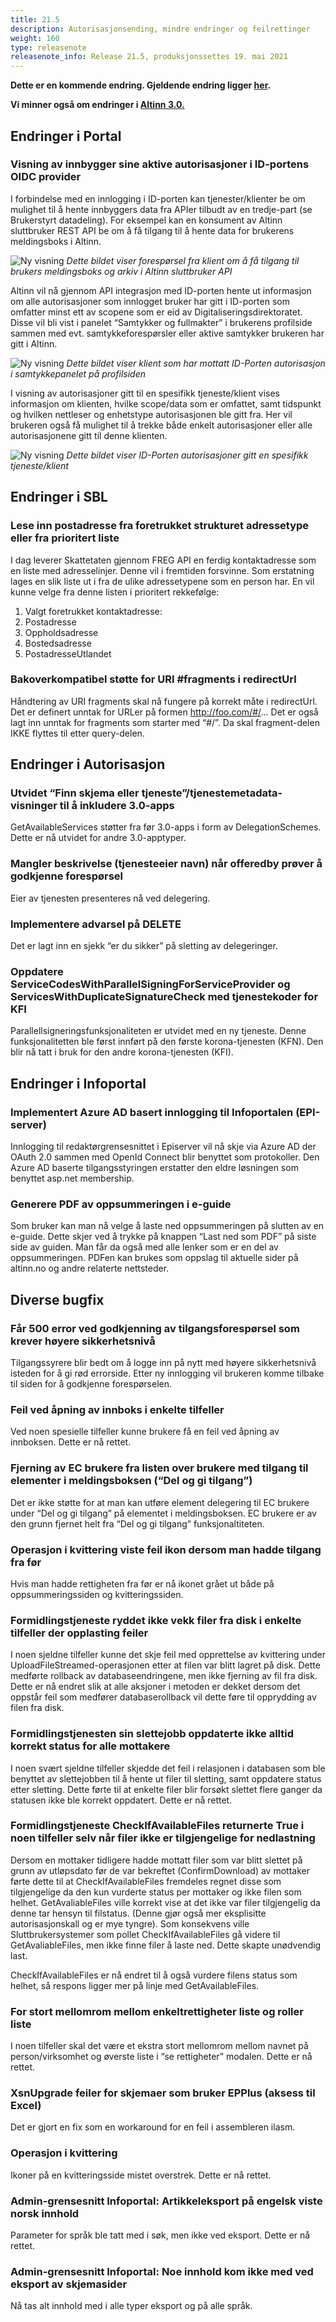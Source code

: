 ```yaml
---
title: 21.5
description: Autorisasjonsending, mindre endringer og feilrettinger
weight: 160
type: releasenote
releasenote_info: Release 21.5, produksjonssettes 19. mai 2021
---
```

**Dette er en kommende endring. Gjeldende endring ligger [her](../21-4).**

**Vi minner også om endringer i [Altinn 3.0.](https://github.com/Altinn/altinn-studio/releases)**

## Endringer i Portal

### Visning av innbygger sine aktive autorisasjoner i ID-portens OIDC provider

I forbindelse med en innlogging i ID-porten kan tjenester/klienter be om mulighet til å hente innbyggers data fra APIer tilbudt av en tredje-part (se Brukerstyrt datadeling). For eksempel kan en konsument av Altinn sluttbruker REST API be om å få tilgang til å hente data for brukerens meldingsboks i Altinn.

![Ny visning](autorisasjon1.png " ")
_Dette bildet viser forespørsel fra klient om å få tilgang til brukers meldingsboks og arkiv i Altinn sluttbruker API_

Altinn vil nå gjennom API integrasjon med ID-porten hente ut informasjon om alle autorisasjoner som innlogget bruker har gitt i ID-porten som omfatter minst ett av scopene som er eid av Digitaliseringsdirektoratet. Disse vil bli vist i panelet “Samtykker og fullmakter” i brukerens profilside sammen med evt. samtykkeforespørsler eller aktive samtykker brukeren har gitt i Altinn.

![Ny visning](autorisasjon2.png " ")
_Dette bildet viser klient som har mottatt ID-Porten autorisasjon i samtykkepanelet på profilsiden_

I visning av autorisasjoner gitt til en spesifikk tjeneste/klient vises informasjon om klienten, hvilke scope/data som er omfattet, samt tidspunkt og hvilken nettleser og enhetstype autorisasjonen ble gitt fra. Her vil brukeren også få mulighet til å trekke både enkelt autorisasjoner eller alle autorisasjonene gitt til denne klienten.

![Ny visning](autorisasjon3.png " ")
_Dette bildet viser ID-Porten autorisasjoner gitt en spesifikk tjeneste/klient_

## Endringer i SBL

### Lese inn postadresse fra foretrukket strukturet adressetype eller fra prioritert liste

I dag leverer Skattetaten gjennom FREG API en ferdig kontaktadresse som en liste med adresselinjer. Denne vil i fremtiden forsvinne. Som erstatning lages en slik liste ut i fra de ulike adressetypene som en person har. En vil kunne velge fra denne listen i prioritert rekkefølge:

1. Valgt foretrukket kontaktadresse:
2. Postadresse
3. Oppholdsadresse
4. Bostedsadresse
5. PostadresseUtlandet

### Bakoverkompatibel støtte for URI #fragments i redirectUrl

Håndtering av URI fragments skal nå fungere på korrekt måte i redirectUrl. Det er definert unntak for URLer på formen http://foo.com/#/...
Det er også lagt inn unntak for fragments som starter med “#/”. Da skal fragment-delen IKKE flyttes til etter query-delen.

## Endringer i Autorisasjon

### Utvidet “Finn skjema eller tjeneste”/tjenestemetadata-visninger til å inkludere 3.0-apps

GetAvailableServices støtter fra før 3.0-apps i form av DelegationSchemes. Dette er nå utvidet for andre 3.0-apptyper.

### Mangler beskrivelse (tjenesteeier navn) når offeredby prøver å godkjenne forespørsel

Eier av tjenesten presenteres nå ved delegering.

### Implementere advarsel på DELETE

Det er lagt inn en sjekk “er du sikker” på sletting av delegeringer.

### Oppdatere ServiceCodesWithParallelSigningForServiceProvider og ServicesWithDuplicateSignatureCheck med tjenestekoder for KFI

Parallellsigneringsfunksjonaliteten er utvidet med en ny tjeneste. Denne funksjonalitetten ble først innført på den første korona-tjenesten (KFN). Den blir nå tatt i bruk for den andre korona-tjenesten (KFI).

## Endringer i Infoportal

### Implementert Azure AD basert innlogging til Infoportalen (EPI-server)

Innlogging til redaktørgrensesnittet i Episerver vil nå skje via Azure AD der OAuth 2.0 sammen med OpenId Connect blir benyttet som protokoller.
Den Azure AD baserte tilgangsstyringen erstatter den eldre løsningen som benyttet asp.net membership.

### Generere PDF av oppsummeringen i e-guide

Som bruker kan man nå velge å laste ned oppsummeringen på slutten av en e-guide. Dette skjer ved å trykke på knappen “Last ned som PDF” på siste side av guiden. Man får da også med alle lenker som er en del av oppsummeringen. PDFen kan brukes som oppslag til aktuelle sider på altinn.no og andre relaterte nettsteder.

## Diverse bugfix

### Får 500 error ved godkjenning av tilgangsforespørsel som krever høyere sikkerhetsnivå

Tilgangssyrere blir bedt om å logge inn på nytt med høyere sikkerhetsnivå isteden for å gi rød errorside. Etter ny innlogging vil brukeren komme tilbake til siden for å godkjenne forespørselen.

### Feil ved åpning av innboks i enkelte tilfeller

Ved noen spesielle tilfeller kunne brukere få en feil ved åpning av innboksen. Dette er nå rettet.

### Fjerning av EC brukere fra listen over brukere med tilgang til elementer i meldingsboksen (“Del og gi tilgang”)
 
Det er ikke støtte for at man kan utføre element delegering til EC brukere under “Del og gi tilgang” på elementet i meldingsboksen. EC brukere er av den grunn fjernet helt fra “Del og gi tilgang” funksjonaltiteten.

### Operasjon i kvittering viste feil ikon dersom man hadde tilgang fra før

Hvis man hadde rettigheten fra før er nå ikonet grået ut både på oppsummeringssiden og kvitteringssiden.

### Formidlingstjeneste ryddet ikke vekk filer fra disk i enkelte tilfeller der opplasting feiler

I noen sjeldne tilfeller kunne det skje feil med opprettelse av kvittering under UploadFileStreamed-operasjonen etter at filen var blitt lagret på disk. Dette medførte rollback av databaseendringene, men ikke fjerning av fil fra disk. Dette er nå endret slik at alle aksjoner i metoden er dekket dersom det oppstår feil som medfører databaserollback vil dette føre til opprydding av filen fra disk.

### Formidlingstjenesten sin slettejobb oppdaterte ikke alltid korrekt status for alle mottakere

I noen svært sjeldne tilfeller skjedde det feil i relasjonen i databasen som ble benyttet av slettejobben til å hente ut filer til sletting, samt oppdatere status etter sletting. Dette førte til at enkelte filer blir forsøkt slettet flere ganger da statusen ikke ble korrekt oppdatert. Dette er nå rettet.

### Formidlingstjeneste CheckIfAvailableFiles returnerte True i noen tilfeller selv når filer ikke er tilgjengelige for nedlastning

Dersom en mottaker tidligere hadde mottatt filer som var blitt slettet på grunn av utløpsdato før de var bekreftet (ConfirmDownload) av mottaker førte dette til at CheckIfAvailableFiles fremdeles regnet disse som tilgjengelige da den kun vurderte status per mottaker og ikke filen som helhet. GetAvaliableFiles ville korrekt vise at det ikke var filer tilgjengelig da denne tar hensyn til filstatus. (Denne gjør også mer eksplisitte autorisasjonskall og er mye tyngre). Som konsekvens ville Sluttbrukersystemer som pollet CheckIfAvailableFiles gå videre til GetAvaliableFiles, men ikke finne filer å laste ned. Dette skapte unødvendig last.

CheckIfAvailableFiles er nå endret til å også vurdere filens status som helhet, så respons ligger mer på linje med GetAvailableFiles.

### For stort mellomrom mellom enkeltrettigheter liste og roller liste

I noen tilfeller skal det være et ekstra stort mellomrom mellom navnet på person/virksomhet og øverste liste i “se rettigheter” modalen. Dette er nå rettet.

### XsnUpgrade feiler for skjemaer som bruker EPPlus (aksess til Excel)

Det er gjort en fix som en workaround for en feil i assembleren ilasm. 

### Operasjon i kvittering

Ikoner på en kvitteringsside mistet overstrek. Dette er nå rettet.

### Admin-grensesnitt Infoportal: Artikkeleksport på engelsk viste norsk innhold

Parameter for språk ble tatt med i søk, men ikke ved eksport. Dette er nå rettet.

### Admin-grensesnitt Infoportal: Noe innhold kom ikke med ved eksport av skjemasider

Nå tas alt innhold med i alle typer eksport og på alle språk.

